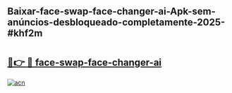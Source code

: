 ## Baixar-face-swap-face-changer-ai-Apk-sem-anúncios-desbloqueado-completamente-2025-#khf2m

# <h2><a href="https://ainizakaria.my?title=face-swap-face-changer-ai&ref=20M">🔗👉 🔴 face-swap-face-changer-ai</a></h2>

[![acn](https://github.com/user-attachments/assets/0f9c940e-d8b0-45ae-aac7-cd30a18b3e1c)](https://ainizakaria.my?title=face-swap-face-changer-ai&ref=20M)

